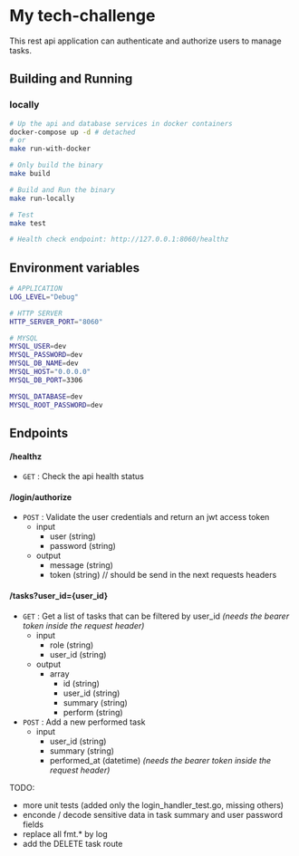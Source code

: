 # My tech-challenge
This rest api application can authenticate and authorize users to manage tasks.

## Building and Running
### locally 

```bash
# Up the api and database services in docker containers
docker-compose up -d # detached
# or
make run-with-docker 

# Only build the binary
make build

# Build and Run the binary
make run-locally

# Test
make test

# Health check endpoint: http://127.0.0.1:8060/healthz
```

## Environment variables
```bash
# APPLICATION
LOG_LEVEL="Debug"

# HTTP SERVER
HTTP_SERVER_PORT="8060"

# MYSQL
MYSQL_USER=dev
MYSQL_PASSWORD=dev
MYSQL_DB_NAME=dev
MYSQL_HOST="0.0.0.0"
MYSQL_DB_PORT=3306

MYSQL_DATABASE=dev
MYSQL_ROOT_PASSWORD=dev
```

## Endpoints
#### /healthz
* `GET` : Check the api health status  
#### /login/authorize
* `POST` : Validate the user credentials and return an jwt access token  
    * input
        * user (string)
        * password (string)
    * output
        * message (string)
        * token (string) // should be send in the next requests headers

#### /tasks?user_id={user_id}
* `GET` : Get a list of tasks that can be filtered by user_id
     _(needs the bearer token inside the request header)_
    * input
        * role (string)
        * user_id (string)
    * output
        * array
            * id (string)
            * user_id (string)
            * summary (string)
            * perform (string)
* `POST` : Add a new performed task
    * input
        * user_id (string)
        * summary (string)
        * performed_at (datetime)
    _(needs the bearer token inside the request header)_


TODO:
- more unit tests (added only the login_handler_test.go, missing others)
- enconde / decode sensitive data in task summary and user password fields
- replace all fmt.* by log
- add the DELETE task route
